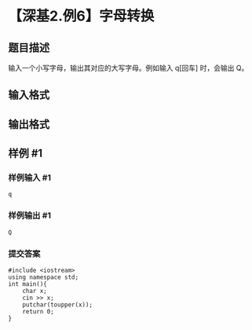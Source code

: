 # 【深基2.例6】字母转换

## 题目描述

输入一个小写字母，输出其对应的大写字母。例如输入 q[回车] 时，会输出 Q。

## 输入格式

## 输出格式

## 样例 #1

### 样例输入 #1

```
q
```

### 样例输出 #1

```
Q
```

### 提交答案

```
#include <iostream>
using namespace std;
int main(){
    char x;
    cin >> x;
    putchar(toupper(x));
    return 0;
}
```
